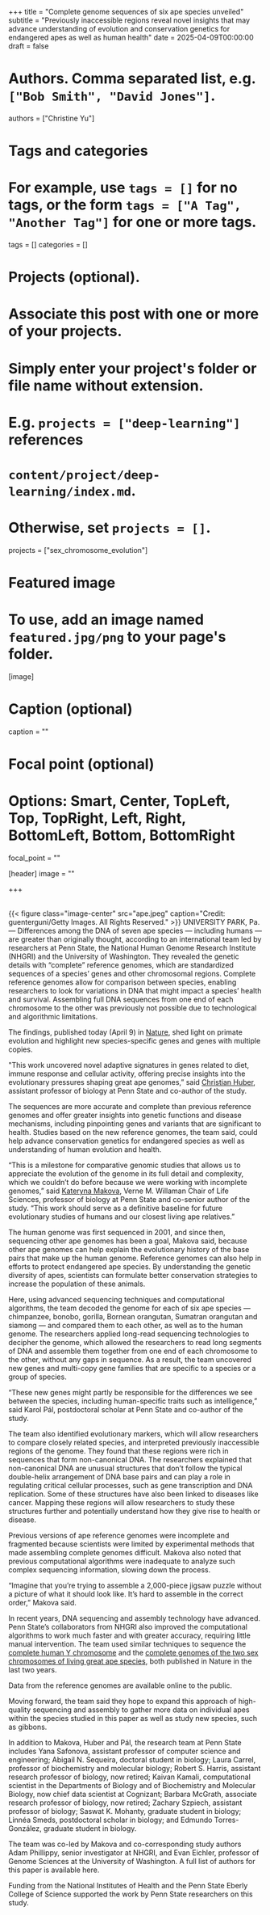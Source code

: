 +++
title = "Complete genome sequences of six ape species unveiled"
subtitle = "Previously inaccessible regions reveal novel insights that may advance understanding of evolution and conservation genetics for endangered apes as well as human health"
date = 2025-04-09T00:00:00
draft = false

# Authors. Comma separated list, e.g. `["Bob Smith", "David Jones"]`.
authors = ["Christine Yu"]

# Tags and categories
# For example, use `tags = []` for no tags, or the form `tags = ["A Tag", "Another Tag"]` for one or more tags.
tags = []
categories = []

# Projects (optional).
#   Associate this post with one or more of your projects.
#   Simply enter your project's folder or file name without extension.
#   E.g. `projects = ["deep-learning"]` references 
#   `content/project/deep-learning/index.md`.
#   Otherwise, set `projects = []`.
projects = ["sex_chromosome_evolution"]

# Featured image
# To use, add an image named `featured.jpg/png` to your page's folder. 
[image]
  # Caption (optional)
  caption = ""

  # Focal point (optional)
  # Options: Smart, Center, TopLeft, Top, TopRight, Left, Right, BottomLeft, Bottom, BottomRight
  focal_point = ""


[header]
  image = ""

+++


<br>
{{< figure
      class="image-center"
      src="ape.jpeg"
      caption="Credit: guenterguni/Getty Images. All Rights Reserved."
>}}
UNIVERSITY PARK, Pa. — Differences among the DNA of seven ape species — including humans — are greater than originally thought, according to an international team led by researchers at Penn State, the National Human Genome Research Institute (NHGRI) and the University of Washington. They revealed the genetic details with “complete” reference genomes, which are standardized sequences of a species’ genes and other chromosomal regions. Complete reference genomes allow for comparison between species, enabling researchers to look for variations in DNA that might impact a species’ health and survival. Assembling full DNA sequences from one end of each chromosome to the other was previously not possible due to technological and algorithmic limitations.

The findings, published today (April 9) in [Nature](https://www.nature.com/articles/s41586-025-08816-3), shed light on primate evolution and highlight new species-specific genes and genes with multiple copies.

"This work uncovered novel adaptive signatures in genes related to diet, immune response and cellular activity, offering precise insights into the evolutionary pressures shaping great ape genomes,” said [Christian Huber](https://science.psu.edu/bio/people/cdh5313), assistant professor of biology at Penn State and co-author of the study.

The sequences are more accurate and complete than previous reference genomes and offer greater insights into genetic functions and disease mechanisms, including pinpointing genes and variants that are significant to health. Studies based on the new reference genomes, the team said, could help advance conservation genetics for endangered species as well as understanding of human evolution and health.

“This is a milestone for comparative genomic studies that allows us to appreciate the evolution of the genome in its full detail and complexity, which we couldn’t do before because we were working with incomplete genomes,” said [Kateryna Makova](https://science.psu.edu/bio/people/kdm16), Verne M. Willaman Chair of Life Sciences, professor of biology at Penn State and co-senior author of the study. “This work should serve as a definitive baseline for future evolutionary studies of humans and our closest living ape relatives.”

The human genome was first sequenced in 2001, and since then, sequencing other ape genomes has been a goal, Makova said, because other ape genomes can help explain the evolutionary history of the base pairs that make up the human genome. Reference genomes can also help in efforts to protect endangered ape species. By understanding the genetic diversity of apes, scientists can formulate better conservation strategies to increase the population of these animals.

Here, using advanced sequencing techniques and computational algorithms, the team decoded the genome for each of six ape species — chimpanzee, bonobo, gorilla, Bornean orangutan, Sumatran orangutan and siamong — and compared them to each other, as well as to the human genome. The researchers applied long-read sequencing technologies to decipher the genome, which allowed the researchers to read long segments of DNA and assemble them together from one end of each chromosome to the other, without any gaps in sequence. As a result, the team uncovered new genes and multi-copy gene families that are specific to a species or a group of species.

“These new genes might partly be responsible for the differences we see between the species, including human-specific traits such as intelligence,” said Karol Pál, postdoctoral scholar at Penn State and co-author of the study.

The team also identified evolutionary markers, which will allow researchers to compare closely related species, and interpreted previously inaccessible regions of the genome. They found that these regions were rich in sequences that form non-canonical DNA. The researchers explained that non-canonical DNA are unusual structures that don’t follow the typical double-helix arrangement of DNA base pairs and can play a role in regulating critical cellular processes, such as gene transcription and DNA replication. Some of these structures have also been linked to diseases like cancer. Mapping these regions will allow researchers to study these structures further and potentially understand how they give rise to health or disease.

Previous versions of ape reference genomes were incomplete and fragmented because scientists were limited by experimental methods that made assembling complete genomes difficult. Makova also noted that previous computational algorithms were inadequate to analyze such complex sequencing information, slowing down the process.

“Imagine that you’re trying to assemble a 2,000-piece jigsaw puzzle without a picture of what it should look like. It’s hard to assemble in the correct order,” Makova said.

In recent years, DNA sequencing and assembly technology have advanced. Penn State’s collaborators from NHGRI also improved the computational algorithms to work much faster and with greater accuracy, requiring little manual intervention. The team used similar techniques to sequence the  [complete human Y chromosome](https://www.psu.edu/news/research/story/dna-sequence-human-y-chromosome-fully-determined-first-time) and the [complete genomes of the two sex chromosomes of living great ape species](https://www.psu.edu/news/eberly-college-science/story/complete-x-and-y-chromosome-sequences-living-great-ape-species), both published in Nature in the last two years.

Data from the reference genomes are available online to the public.

Moving forward, the team said they hope to expand this approach of high-quality sequencing and assembly to gather more data on individual apes within the species studied in this paper as well as study new species, such as gibbons. 

In addition to Makova, Huber and Pál, the research team at Penn State includes Yana Safonova, assistant professor of computer science and engineering; Abigail N. Sequeira, doctoral student in biology; Laura Carrel, professor of biochemistry and molecular biology; Robert S. Harris, assistant research professor of biology, now retired; Kaivan Kamali, computational scientist in the Departments of Biology and of Biochemistry and Molecular Biology, now chief data scientist at Cognizant; Barbara McGrath, associate research professor of biology, now retired; Zachary Szpiech, assistant professor of biology; Saswat K. Mohanty, graduate student in biology; Linnéa Smeds, postdoctoral scholar in biology; and Edmundo Torres-González, graduate student in biology.

The team was co-led by Makova and co-corresponding study authors Adam Phillippy, senior investigator at NHGRI, and Evan Eichler, professor of Genome Sciences at the University of Washington. A full list of authors for this paper is available here.

Funding from the National Institutes of Health and the Penn State Eberly College of Science supported the work by Penn State researchers on this study.


